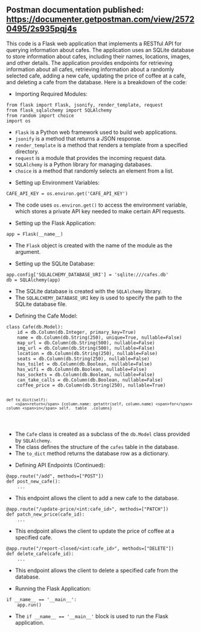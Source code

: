 ## Postman documentation published: https://documenter.getpostman.com/view/25720495/2s935pqj4s


<p>This code is a Flask web application that implements a RESTful API for querying information about cafes. The application uses an SQLite database to store information about cafes, including their names, locations, images, and other details. The application provides endpoints for retrieving information about all cafes, retrieving information about a randomly selected cafe, adding a new cafe, updating the price of coffee at a cafe, and deleting a cafe from the database. Here is a breakdown of the code:</p>
<ul>
 <li>Importing Required Modules:</li>
</ul>
<pre><code><span>from</span> flask <span>import</span> Flask, jsonify, render_template, request
<span>from</span> flask_sqlalchemy <span>import</span> SQLAlchemy
<span>from</span> random <span>import</span> choice
<span>import</span> os
</code></pre>
<ul>
 <li><code>Flask</code> is a Python web framework used to build web applications.</li>
 <li><code>jsonify</code> is a method that returns a JSON response.</li>
 <li><code>render_template</code> is a method that renders a template from a specified directory.</li>
 <li><code>request</code> is a module that provides the incoming request data.</li>
 <li><code>SQLAlchemy</code> is a Python library for managing databases.</li>
 <li><code>choice</code> is a method that randomly selects an element from a list.</li>
</ul>
<ul>
 <li>Setting up Environment Variables:</li>
</ul>
<pre><code>CAFE_API_KEY = os.environ.<span>get</span>(<span>'CAFE_API_KEY'</span>)
</code></pre>
<ul>
 <li>The code uses <code>os.environ.get()</code> to access the environment variable, which stores a private API key needed to make certain API requests.</li>
</ul>
<ul>
 <li>Setting up the Flask Application:</li>
</ul>
<pre><code>app = <span>Flask</span>(__name__)
</code></pre>
<ul>
 <li>The <code>Flask</code> object is created with the name of the module as the argument.</li>
</ul>
<ul>
 <li>Setting up the SQLite Database:</li>
</ul>
<pre><code><span>app</span><span>.config</span><span>[<span>'SQLALCHEMY_DATABASE_URI'</span>]</span> = '<span>sqlite</span>:<span>///cafes.db'</span>
<span>db</span> = <span>SQLAlchemy</span>(app)
</code></pre>
<ul>
 <li>The SQLite database is created with the <code>SQLAlchemy</code> library.</li>
 <li>The <code>SQLALCHEMY_DATABASE_URI</code> key is used to specify the path to the SQLite database file.</li>
</ul>
<ul>
 <li>Defining the Cafe Model:</li>
</ul>
<pre><code><span>class</span> Cafe(db.Model):
    id = db.Column(db.<span>Integer</span>, primary_key=<span>True</span>)
    name = db.Column(db.<span>String</span>(<span>250</span>), unique=<span>True</span>, nullable=<span>False</span>)
    map_url = db.Column(db.<span>String</span>(<span>500</span>), nullable=<span>False</span>)
    img_url = db.Column(db.<span>String</span>(<span>500</span>), nullable=<span>False</span>)
    location = db.Column(db.<span>String</span>(<span>250</span>), nullable=<span>False</span>)
    seats = db.Column(db.<span>String</span>(<span>250</span>), nullable=<span>False</span>)
    has_toilet = db.Column(db.<span>Boolean</span>, nullable=<span>False</span>)
    has_wifi = db.Column(db.<span>Boolean</span>, nullable=<span>False</span>)
    has_sockets = db.Column(db.<span>Boolean</span>, nullable=<span>False</span>)
    can_take_calls = db.Column(db.<span>Boolean</span>, nullable=<span>False</span>)
    coffee_price = db.Column(db.<span>String</span>(<span>250</span>), nullable=<span>True</span>)

    def to_dict(self):
        <span>return</span> {column.name: getattr(self, column.name) <span>for</span> column <span>in</span> self.__table__.columns}
</code></pre>
<ul>
 <li>The <code>Cafe</code> class is created as a subclass of the <code>db.Model</code> class provided by <code>SQLAlchemy</code>.</li>
 <li>The class defines the structure of the <code>cafes</code> table in the database.</li>
 <li>The <code>to_dict</code> method returns the database row as a dictionary.</li>
</ul>
<ul>
 <li>Defining API Endpoints (Continued):</li>
</ul>
<pre><code><span>@app.route(<span><span>"/add"</span>, methods=[<span>"POST"</span>]</span>)</span>
<span>def</span> <span>post_new_cafe</span>():
    ...
</code></pre>
<ul>
 <li>This endpoint allows the client to add a new cafe to the database.</li>
</ul>
<pre><code><span>@app.route(<span><span>"/update-price/&lt;int:cafe_id&gt;"</span>, methods=[<span>"PATCH"</span>]</span>)</span>
<span>def</span> <span>patch_new_price</span>(<span>cafe_id</span>):
    ...
</code></pre>
<ul>
 <li>This endpoint allows the client to update the price of coffee at a specified cafe.</li>
</ul>
<pre><code><span>@app.route(<span><span>"/report-closed/&lt;int:cafe_id&gt;"</span>, methods=[<span>"DELETE"</span>]</span>)</span>
<span>def</span> <span>delete_cafe</span>(<span>cafe_id</span>):
    ...
</code></pre>
<ul>
 <li>This endpoint allows the client to delete a specified cafe from the database.</li>
</ul>
<ul>
 <li>Running the Flask Application:</li>
</ul>
<pre><code>if <span>__name__</span> == '<span>__main__</span>':
<span>    app.run()
</span></code></pre>
<ul>
 <li>The <code>if __name__ == '__main__'</code> block is used to run the Flask application.</li>
</ul>

